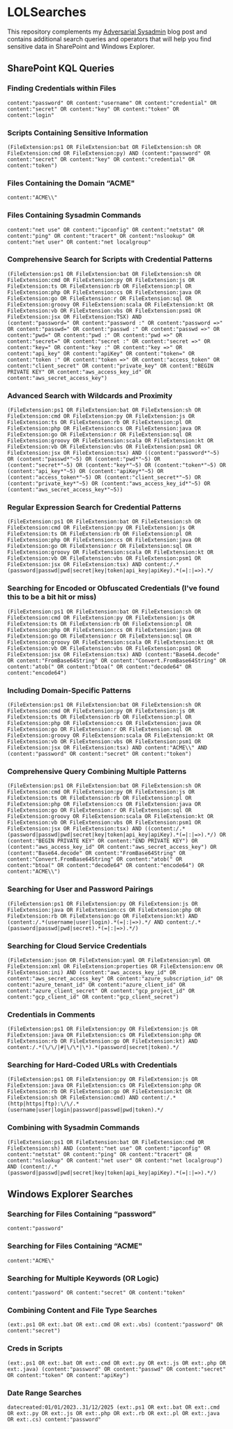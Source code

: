 # LOLSearches
This repository complements my [Adversarial Sysadmin](blog.zsec.uk/lolsysadmin/) blog post and contains additional search queries and operators that will help you find sensitive data in SharePoint and Windows Explorer.

## SharePoint KQL Queries

### Finding Credentials within Files
```
content:"password" OR content:"username" OR content:"credential" OR content:"secret" OR content:"key" OR content:"token" OR content:"login"
```

### Scripts Containing Sensitive Information
```
(FileExtension:ps1 OR FileExtension:bat OR FileExtension:sh OR FileExtension:cmd OR FileExtension:py) AND (content:"password" OR content:"secret" OR content:"key" OR content:"credential" OR content:"token")
```

### Files Containing the Domain “ACME"
```
content:"ACME\\"
```

### Files Containing Sysadmin Commands
```
content:"net use" OR content:"ipconfig" OR content:"netstat" OR content:"ping" OR content:"tracert" OR content:"nslookup" OR content:"net user" OR content:"net localgroup"
```

### Comprehensive Search for Scripts with Credential Patterns
```
(FileExtension:ps1 OR FileExtension:bat OR FileExtension:sh OR FileExtension:cmd OR FileExtension:py OR FileExtension:js OR FileExtension:ts OR FileExtension:rb OR FileExtension:pl OR FileExtension:php OR FileExtension:cs OR FileExtension:java OR FileExtension:go OR FileExtension:r OR FileExtension:sql OR FileExtension:groovy OR FileExtension:scala OR FileExtension:kt OR FileExtension:vb OR FileExtension:vbs OR FileExtension:psm1 OR FileExtension:jsx OR FileExtension:TSX) AND
(content:"password=" OR content:"password :" OR content:"password =>" OR content:"passwd=" OR content:"passwd :" OR content:"passwd =>" OR content:"pwd=" OR content:"pwd :" OR content:"pwd =>" OR content:"secret=" OR content:"secret :" OR content:"secret =>" OR content:"key=" OR content:"key :" OR content:"key =>" OR content:"api_key" OR content:"apiKey" OR content:"token=" OR content:"token :" OR content:"token =>" OR content:"access_token" OR content:"client_secret" OR content:"private_key" OR content:"BEGIN PRIVATE KEY" OR content:"aws_access_key_id" OR content:"aws_secret_access_key")
```

### Advanced Search with Wildcards and Proximity
```
(FileExtension:ps1 OR FileExtension:bat OR FileExtension:sh OR FileExtension:cmd OR FileExtension:py OR FileExtension:js OR FileExtension:ts OR FileExtension:rb OR FileExtension:pl OR FileExtension:php OR FileExtension:cs OR FileExtension:java OR FileExtension:go OR FileExtension:r OR FileExtension:sql OR FileExtension:groovy OR FileExtension:scala OR FileExtension:kt OR FileExtension:vb OR FileExtension:vbs OR FileExtension:psm1 OR FileExtension:jsx OR FileExtension:tsx) AND ((content:"password*"~5) OR (content:"passwd*"~5) OR (content:"pwd*"~5) OR (content:"secret*"~5) OR (content:"key*"~5) OR (content:"token*"~5) OR (content:"api_key*"~5) OR (content:"apiKey*"~5) OR (content:"access_token*"~5) OR (content:"client_secret*"~5) OR (content:"private_key*"~5) OR (content:"aws_access_key_id*"~5) OR (content:"aws_secret_access_key*"~5))
```

### Regular Expression Search for Credential Patterns
```
(FileExtension:ps1 OR FileExtension:bat OR FileExtension:sh OR FileExtension:cmd OR FileExtension:py OR FileExtension:js OR FileExtension:ts OR FileExtension:rb OR FileExtension:pl OR FileExtension:php OR FileExtension:cs OR FileExtension:java OR FileExtension:go OR FileExtension:r OR FileExtension:sql OR FileExtension:groovy OR FileExtension:scala OR FileExtension:kt OR FileExtension:vb OR FileExtension:vbs OR FileExtension:psm1 OR FileExtension:jsx OR FileExtension:tsx) AND content:/.*(password|passwd|pwd|secret|key|token|api_key|apiKey).*(=|:|=>).*/
```

### Searching for Encoded or Obfuscated Credentials (I've found this to be a bit hit or miss)
```
(FileExtension:ps1 OR FileExtension:bat OR FileExtension:sh OR FileExtension:cmd OR FileExtension:py OR FileExtension:js OR FileExtension:ts OR FileExtension:rb OR FileExtension:pl OR FileExtension:php OR FileExtension:cs OR FileExtension:java OR FileExtension:go OR FileExtension:r OR FileExtension:sql OR FileExtension:groovy OR FileExtension:scala OR FileExtension:kt OR FileExtension:vb OR FileExtension:vbs OR FileExtension:psm1 OR FileExtension:jsx OR FileExtension:tsx) AND (content:"Base64.decode" OR content:"FromBase64String" OR content:"Convert.FromBase64String" OR content:"atob(" OR content:"btoa(" OR content:"decode64" OR content:"encode64")
```

### Including Domain-Specific Patterns
```
(FileExtension:ps1 OR FileExtension:bat OR FileExtension:sh OR FileExtension:cmd OR FileExtension:py OR FileExtension:js OR FileExtension:ts OR FileExtension:rb OR FileExtension:pl OR FileExtension:php OR FileExtension:cs OR FileExtension:java OR FileExtension:go OR FileExtension:r OR FileExtension:sql OR FileExtension:groovy OR FileExtension:scala OR FileExtension:kt OR FileExtension:vb OR FileExtension:vbs OR FileExtension:psm1 OR FileExtension:jsx OR FileExtension:tsx) AND content:"ACME\\" AND (content:"password" OR content:"secret" OR content:"token")
```

### Comprehensive Query Combining Multiple Patterns
```
(FileExtension:ps1 OR FileExtension:bat OR FileExtension:sh OR FileExtension:cmd OR FileExtension:py OR FileExtension:js OR FileExtension:ts OR FileExtension:rb OR FileExtension:pl OR FileExtension:php OR FileExtension:cs OR FileExtension:java OR FileExtension:go OR FileExtension:r OR FileExtension:sql OR FileExtension:groovy OR FileExtension:scala OR FileExtension:kt OR FileExtension:vb OR FileExtension:vbs OR FileExtension:psm1 OR FileExtension:jsx OR FileExtension:tsx) AND ((content:/.*(password|passwd|pwd|secret|key|token|api_key|apiKey).*(=|:|=>).*/) OR (content:"BEGIN PRIVATE KEY" OR content:"END PRIVATE KEY") OR (content:"aws_access_key_id" OR content:"aws_secret_access_key") OR (content:"Base64.decode" OR content:"FromBase64String" OR content:"Convert.FromBase64String" OR content:"atob(" OR content:"btoa(" OR content:"decode64" OR content:"encode64") OR content:"ACME\\")
```

### Searching for User and Password Pairings
```
(FileExtension:ps1 OR FileExtension:py OR FileExtension:js OR FileExtension:java OR FileExtension:cs OR FileExtension:php OR FileExtension:rb OR FileExtension:go OR FileExtension:kt) AND (content:/.*(username|user|login).*(=|:|=>).*/ AND content:/.*(password|passwd|pwd|secret).*(=|:|=>).*/)
```

### Searching for Cloud Service Credentials
```
(FileExtension:json OR FileExtension:yaml OR FileExtension:yml OR FileExtension:xml OR FileExtension:properties OR FileExtension:env OR FileExtension:ini) AND (content:"aws_access_key_id" OR content:"aws_secret_access_key" OR content:"azure_subscription_id" OR content:"azure_tenant_id" OR content:"azure_client_id" OR content:"azure_client_secret" OR content:"gcp_project_id" OR content:"gcp_client_id" OR content:"gcp_client_secret")
```

### Credentials in Comments
```
(FileExtension:ps1 OR FileExtension:py OR FileExtension:js OR FileExtension:java OR FileExtension:cs OR FileExtension:php OR FileExtension:rb OR FileExtension:go OR FileExtension:kt) AND content:/.*(\/\/|#|\/\*|\*).*(password|secret|token).*/
```

### Searching for Hard-Coded URLs with Credentials
```
(FileExtension:ps1 OR FileExtension:py OR FileExtension:js OR FileExtension:java OR FileExtension:cs OR FileExtension:php OR FileExtension:rb OR FileExtension:go OR FileExtension:kt OR FileExtension:sh OR FileExtension:cmd) AND content:/.*(http|https|ftp):\/\/.*(username|user|login|password|passwd|pwd|token).*/
```

### Combining with Sysadmin Commands
```
(FileExtension:ps1 OR FileExtension:bat OR FileExtension:cmd OR FileExtension:sh) AND (content:"net use" OR content:"ipconfig" OR content:"netstat" OR content:"ping" OR content:"tracert" OR content:"nslookup" OR content:"net user" OR content:"net localgroup") AND (content:/.*(password|passwd|pwd|secret|key|token|api_key|apiKey).*(=|:|=>).*/)
```

## Windows Explorer Searches
### Searching for Files Containing “password”
```
content:"password"
```

### Searching for Files Containing “ACME"
```
content:"ACME\"
```

### Searching for Multiple Keywords (OR Logic)
```
content:"password" OR content:"secret" OR content:"token"
```

### Combining Content and File Type Searches
```
(ext:.ps1 OR ext:.bat OR ext:.cmd OR ext:.vbs) (content:"password" OR content:"secret")
```

### Creds in Scripts
```
(ext:.ps1 OR ext:.bat OR ext:.cmd OR ext:.py OR ext:.js OR ext:.php OR ext:.java) (content:"password" OR content:"passwd" OR content:"secret" OR content:"token" OR content:"apiKey")
```

### Date Range Searches
```
datecreated:01/01/2023..31/12/2025 (ext:.ps1 OR ext:.bat OR ext:.cmd OR ext:.py OR ext:.js OR ext:.php OR ext:.rb OR ext:.pl OR ext:.java OR ext:.cs) content:"password"
```



